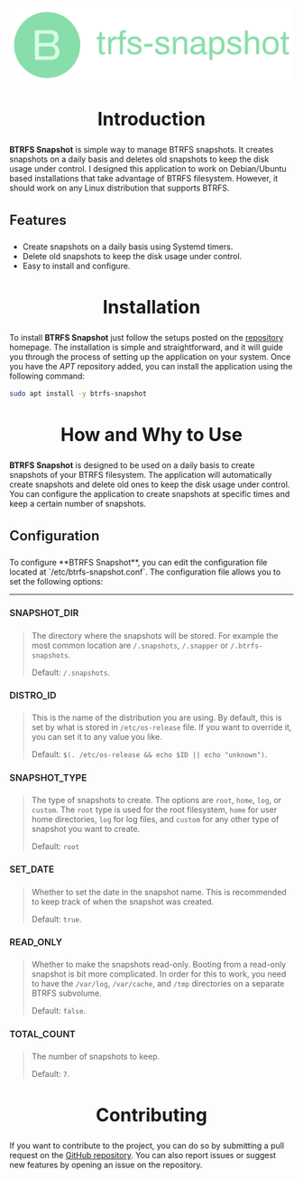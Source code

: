 <div
  align="center">
  <img
    src="image/logo.svg"
    alt="grub-btrfsd logo"
    width="580"
    height=auto
    style="display: block; margin: 0;"
  />
</div>

<h2
  align="center" style="margin-top: 48;font-size: 32px; font-weight: 700;">
  Introduction
</h2>

**BTRFS Snapshot** is simple way to manage BTRFS snapshots. It creates snapshots on a daily basis and deletes old snapshots to keep the disk usage under control. I designed this application to work on Debian/Ubuntu based installations that take advantage of BTRFS filesystem. However, it should work on any Linux distribution that supports BTRFS.

<h3
  style="margin-top: 24;font-size: 24px; font-weight: 600;">
  Features
</h3>

- Create snapshots on a daily basis using Systemd timers.
- Delete old snapshots to keep the disk usage under control.
- Easy to install and configure.

<h2
  align="center" style="margin-top: 48;font-size: 32px; font-weight: 700;">
  Installation
</h2>

To install **BTRFS Snapshot** just follow the setups posted on the [repository](https://repository.howtonebie.com) homepage. The installation is simple and straightforward, and it will guide you through the process of setting up the application on your system. Once you have the _APT_ repository added, you can install the application using the following command:

```bash
sudo apt install -y btrfs-snapshot
```

<h2
  align="center" style="margin-top: 48;font-size: 32px; font-weight: 700;">
  How and Why to Use
</h2>

**BTRFS Snapshot** is designed to be used on a daily basis to create snapshots of your BTRFS filesystem. The application will automatically create snapshots and delete old ones to keep the disk usage under control. You can configure the application to create snapshots at specific times and keep a certain number of snapshots.

<h3
  style="margin-top: 24;font-size: 24px; font-weight: 600;">
  Configuration
</h3>
To configure **BTRFS Snapshot**, you can edit the configuration file located at `/etc/btrfs-snapshot.conf`. The configuration file allows you to set the following options:

---

<h4
  style="margin-top: 24;font-size: 16px; font-weight: 600;">
  SNAPSHOT_DIR
</h4>

> The directory where the snapshots will be stored. For example the most common location are `/.snapshots`, `/.snapper` or `/.btrfs-snapshots`.
>
> Default: `/.snapshots`.

<h4
  style="margin-top: 24;font-size: 16px; font-weight: 600;">
  DISTRO_ID
</h4>

> This is the name of the distribution you are using. By default, this is set by what is stored in `/etc/os-release` file. If you want to override it, you can set it to any value you like.
>
> Default: `$(. /etc/os-release && echo $ID || echo "unknown")`.

<h4
  style="margin-top: 24;font-size: 16px; font-weight: 600;">
  SNAPSHOT_TYPE
</h4>

> The type of snapshots to create. The options are `root`, `home`, `log`, or `custom`. The `root` type is used for the root filesystem, `home` for user home directories, `log` for log files, and `custom` for any other type of snapshot you want to create.
>
> Default: `root`

<h4
  style="margin-top: 24;font-size: 16px; font-weight: 600;">
  SET_DATE
</h4>

> Whether to set the date in the snapshot name. This is recommended to keep track of when the snapshot was created.
>
> Default: `true`.

<h4
  style="margin-top: 24;font-size: 16px; font-weight: 600;">
  READ_ONLY
</h4>

> Whether to make the snapshots read-only. Booting from a read-only snapshot is bit more complicated. In order for this to work, you need to have the `/var/log`, `/var/cache`, and `/tmp` directories on a separate BTRFS subvolume.
>
> Default: `false`.

<h4
  style="margin-top: 24;font-size: 16px; font-weight: 600;">
  TOTAL_COUNT
</h4>

> The number of snapshots to keep.
>
> Default: `7`.

<h2
  align="center" style="margin-top: 48;font-size: 32px; font-weight: 700;">
  Contributing
</h2>

If you want to contribute to the project, you can do so by submitting a pull request on the [GitHub repository](https://github.com/MichaelSchaecher/btrfs-snapshot/pulls). You can also report issues or suggest new features by opening an issue on the repository.
